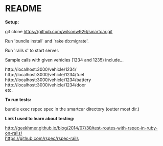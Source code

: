 # README

<b>Setup:</b>

git clone https://github.com/wilsonw926/smartcar.git

Run 'bundle install' and 'rake db:migrate'.

Run 'rails s' to start server. 

Sample calls with given vehicles (1234 and 1235) include...

http://localhost:3000/vehicle/1234/  
http://localhost:3000/vehicle/1234/fuel  
http://localhost:3000/vehicle/1234/battery  
http://localhost:3000/vehicle/1234/door   
etc.

<b>To run tests:</b>

bundle exec rspec spec in the smartcar directory (outter most dir.)

<b>Link I used to learn about testing:</b> 
  
http://geekhmer.github.io/blog/2014/07/30/test-routes-with-rspec-in-ruby-on-rails/   
https://github.com/rspec/rspec-rails
